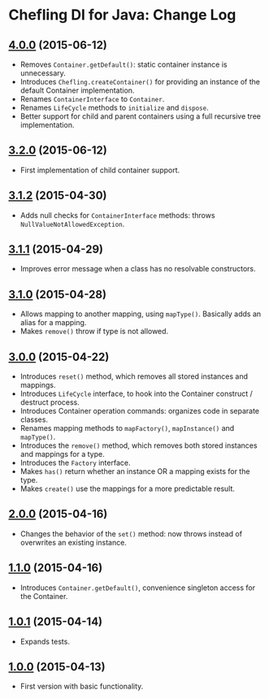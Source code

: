 # Chefling DI for Java: Change Log

## [4.0.0](../../tree/v4.0.0) (2015-06-12)

- Removes `Container.getDefault()`: static container instance is unnecessary.
- Introduces `Chefling.createContainer()` for providing an instance of the default Container
implementation.
- Renames `ContainerInterface` to `Container`.
- Renames `LifeCycle` methods to `initialize` and `dispose`.
- Better support for child and parent containers using a full recursive tree implementation.

## [3.2.0](../../tree/v3.2.0) (2015-06-12)

- First implementation of child container support.

## [3.1.2](../../tree/v3.1.2) (2015-04-30)

- Adds null checks for `ContainerInterface` methods: throws `NullValueNotAllowedException`.

## [3.1.1](../../tree/v3.1.1) (2015-04-29)

- Improves error message when a class has no resolvable constructors.

## [3.1.0](../../tree/v3.1.0) (2015-04-28)

- Allows mapping to another mapping, using `mapType()`. Basically adds an alias for a mapping.
- Makes `remove()` throw if type is not allowed.

## [3.0.0](../../tree/v3.0.0) (2015-04-22)

- Introduces `reset()` method, which removes all stored instances and mappings.
- Introduces `LifeCycle` interface, to hook into the Container construct / destruct process.
- Introduces Container operation commands: organizes code in separate classes.
- Renames mapping methods to `mapFactory()`, `mapInstance()` and `mapType()`.
- Introduces the `remove()` method, which removes both stored instances and mappings for a type.
- Introduces the `Factory` interface.
- Makes `has()` return whether an instance OR a mapping exists for the type.
- Makes `create()` use the mappings for a more predictable result.

## [2.0.0](../../tree/v2.0.0) (2015-04-16)

- Changes the behavior of the `set()` method: now throws instead of overwrites an existing instance.

## [1.1.0](../../tree/v1.1.0) (2015-04-16)

- Introduces `Container.getDefault()`, convenience singleton access for the Container.

## [1.0.1](../../tree/v1.0.1) (2015-04-14)

- Expands tests.

## [1.0.0](../../tree/v1.0.0) (2015-04-13)

- First version with basic functionality.
